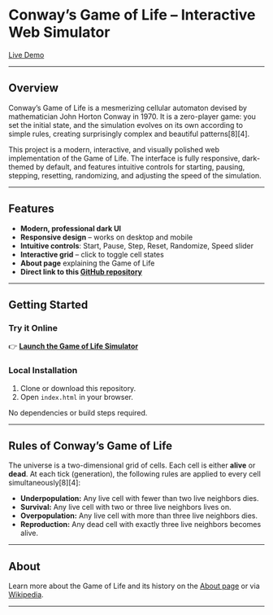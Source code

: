 # Conway’s Game of Life – Interactive Web Simulator

[Live Demo](https://arnavsachdeva594.github.io/60-In-120/ConwaysGameOfLife)

---

## Overview

Conway’s Game of Life is a mesmerizing cellular automaton devised by mathematician John Horton Conway in 1970. It is a zero-player game: you set the initial state, and the simulation evolves on its own according to simple rules, creating surprisingly complex and beautiful patterns[8][4].

This project is a modern, interactive, and visually polished web implementation of the Game of Life. The interface is fully responsive, dark-themed by default, and features intuitive controls for starting, pausing, stepping, resetting, randomizing, and adjusting the speed of the simulation.

---

## Features

- **Modern, professional dark UI**  
- **Responsive design** – works on desktop and mobile  
- **Intuitive controls**: Start, Pause, Step, Reset, Randomize, Speed slider  
- **Interactive grid** – click to toggle cell states  
- **About page** explaining the Game of Life  
- **Direct link to this [GitHub repository](https://github.com/arnavsachdeva594/60-In-120)**

---

## Getting Started

### Try it Online

👉 **[Launch the Game of Life Simulator](https://arnavsachdeva594.github.io/60-In-120/ConwaysGameOfLife)**

### Local Installation

1. Clone or download this repository.
2. Open `index.html` in your browser.

No dependencies or build steps required.

---

## Rules of Conway’s Game of Life

The universe is a two-dimensional grid of cells. Each cell is either **alive** or **dead**. At each tick (generation), the following rules are applied to every cell simultaneously[8][4]:

- **Underpopulation:** Any live cell with fewer than two live neighbors dies.
- **Survival:** Any live cell with two or three live neighbors lives on.
- **Overpopulation:** Any live cell with more than three live neighbors dies.
- **Reproduction:** Any dead cell with exactly three live neighbors becomes alive.

---

## About

Learn more about the Game of Life and its history on the [About page](about.html) or via [Wikipedia](https://en.wikipedia.org/wiki/Conway%27s_Game_of_Life).

---
